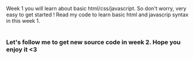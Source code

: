 Week 1 you will learn about basic html/css/javascript. So don't worry, very easy to get started ! Read my code to learn basic html and javascrip syntax in this week 1.</br></br>

<h3>Let's follow me to get new source code in week 2. Hope you enjoy it <3 </h3>
